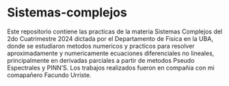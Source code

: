 # Sistemas-complejos
Este repositorio contiene las practicas de la materia Sistemas Complejos del 2do Cuatrimestre 2024 dictada por el Departamento de Fisica en la UBA, donde se estudiaron metodos numericos y practicos para resolver aproximadamente y numericamente ecuaciones diferenciales no lineales, principalmente en derivadas parciales a partir de metodos Pseudo Espectrales y PINN’S. Los trabajos realizados fueron en compañia con mi comapañero Facundo Urriste.
